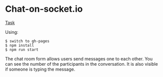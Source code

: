 # Chat-on-socket.io

[Task](https://github.com/rolling-scopes-school/tasks/blob/master/tasks/stage-0/projects.md#task-12-chat-on-socketio-20)

Using:

```shell
$ switch to gh-pages
$ npm install
$ npm run start
```

The chat room form allows users send messages one to each other. You can see the number of the participants in the conversation. It is also visible if someone is typing the message.